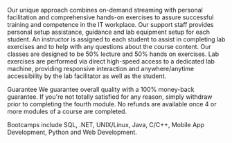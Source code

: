 Our unique approach combines on-demand streaming with personal facilitation and comprehensive hands-on exercises to assure successful training and competence in the IT workplace. Our support staff provides personal setup assistance, guidance and lab equipment setup for each student. An instructor is assigned to each student to assist in completing lab exercises and to help with any questions about the course content. Our classes are designed to be 50% lecture and 50% hands on exercises. Lab exercises are performed via direct high-speed access to a dedicated lab machine, providing responsive interaction and anywhere/anytime accessibility by the lab facilitator as well as the student. 

Guarantee
We guarantee overall quality with a 100% money-back guarantee. If you're not totally satisfied for any reason, simply withdraw prior to completing the fourth module. No refunds are available once 4 or more modules of a course are completed.

Bootcamps include SQL, .NET, UNIX/Linux, Java, C/C++, Mobile App Development, Python and Web Development.
